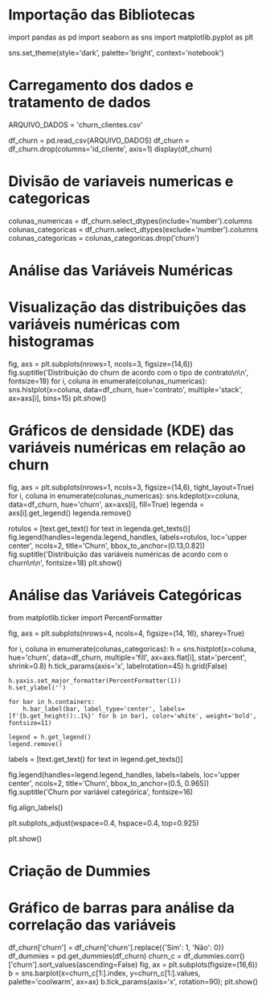 # Importação das Bibliotecas

import pandas as pd
import seaborn as sns
import matplotlib.pyplot as plt

sns.set_theme(style='dark', palette='bright', context='notebook')

# Carregamento dos dados e tratamento de dados
ARQUIVO_DADOS = 'churn_clientes.csv'

df_churn = pd.read_csv(ARQUIVO_DADOS)
df_churn = df_churn.drop(columns='id_cliente', axis=1)
display(df_churn)

# Divisão de variaveis numericas e categoricas
colunas_numericas = df_churn.select_dtypes(include='number').columns
colunas_categoricas = df_churn.select_dtypes(exclude='number').columns
colunas_categoricas = colunas_categoricas.drop('churn')

# Análise das Variáveis Numéricas

# Visualização das distribuições das variáveis numéricas com histogramas
fig, axs = plt.subplots(nrows=1, ncols=3, figsize=(14,6))
fig.suptitle('Distribuição do churn de acordo com o tipo de contrato\n\n', fontsize=18)
for i, coluna in enumerate(colunas_numericas):
    sns.histplot(x=coluna, data=df_churn, hue='contrato', multiple='stack', ax=axs[i], bins=15)
plt.show()


# Gráficos de densidade (KDE) das variáveis numéricas em relação ao churn
fig, axs = plt.subplots(nrows=1, ncols=3, figsize=(14,6), tight_layout=True)
for i, coluna in enumerate(colunas_numericas):
    sns.kdeplot(x=coluna, data=df_churn, hue='churn', ax=axs[i], fill=True)
    legenda = axs[i].get_legend()
    legenda.remove()

rotulos = [text.get_text() for text in legenda.get_texts()]
fig.legend(handles=legenda.legend_handles, labels=rotulos, loc='upper center', ncols=2, title='Churn', bbox_to_anchor=(0.13,0.82))
fig.suptitle('Distribuição das variáveis numéricas de acordo com o churn\n\n', fontsize=18)
plt.show()

# Análise das Variáveis Categóricas

from matplotlib.ticker import PercentFormatter

fig, axs = plt.subplots(nrows=4, ncols=4, figsize=(14, 16), sharey=True)

for i, coluna in enumerate(colunas_categoricas):
    h = sns.histplot(x=coluna, hue='churn', data=df_churn, multiple='fill', ax=axs.flat[i], stat='percent',
                     shrink=0.8)
    h.tick_params(axis='x', labelrotation=45)
    h.grid(False)

    h.yaxis.set_major_formatter(PercentFormatter(1))
    h.set_ylabel('')

    for bar in h.containers:
        h.bar_label(bar, label_type='center', labels=[f'{b.get_height():.1%}' for b in bar], color='white', weight='bold', fontsize=11)

    legend = h.get_legend()
    legend.remove()

labels = [text.get_text() for text in legend.get_texts()]

fig.legend(handles=legend.legend_handles, labels=labels, loc='upper center', ncols=2, title='Churn', bbox_to_anchor=(0.5, 0.965))
fig.suptitle('Churn por variável categórica', fontsize=16)

fig.align_labels()

plt.subplots_adjust(wspace=0.4, hspace=0.4, top=0.925)

plt.show()

# Criação de Dummies 

# Gráfico de barras para análise da correlação das variáveis
df_churn['churn'] = df_churn['churn'].replace({'Sim': 1, 'Não': 0})
df_dummies = pd.get_dummies(df_churn)
churn_c = df_dummies.corr()['churn'].sort_values(ascending=False)
fig, ax = plt.subplots(figsize=(16,6))
b = sns.barplot(x=churn_c[1:].index, y=churn_c[1:].values, palette='coolwarm', ax=ax)
b.tick_params(axis='x', rotation=90);
plt.show()
